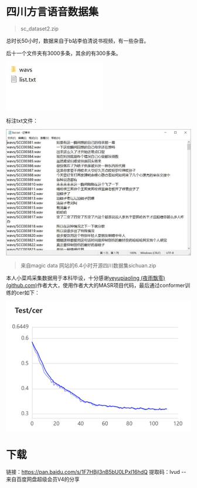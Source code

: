 # 四川方言语音数据集

> sc_dataset2.zip

总时长50小时，数据来自于b站李伯清说书视频，有一些杂音。

后十一个文件夹有3000多条，其余的有300多条。

![](path.jpg)

标注txt文件：

![](biao.jpg)

> 来自magic data 网站的6.4小时开源四川数据集sichuan.zip

本人小菜鸡采集数据用于本科毕设，十分感谢[yeyupiaoling (夜雨飘零) (github.com)](https://github.com/yeyupiaoling)作者大大，使用作者大大的MASR项目代码，最后通过conformer训练的cer如下：

![](Test_cer.png)

# 下载
链接：https://pan.baidu.com/s/1F7HBjl3nB5bU0LPxI16hdQ 
提取码：lvud 
--来自百度网盘超级会员V4的分享
